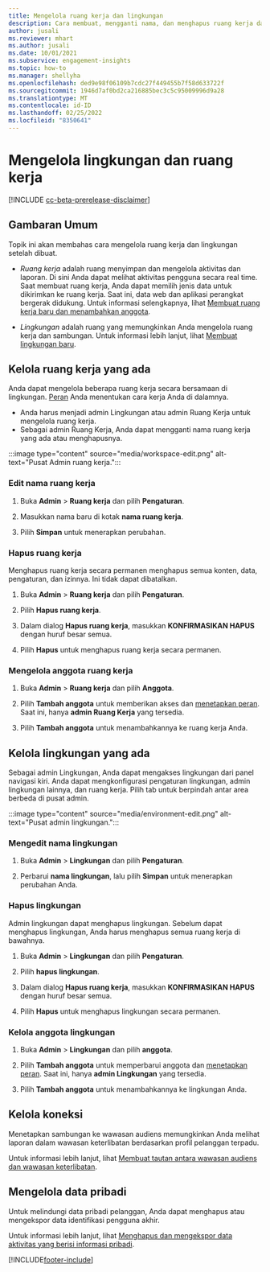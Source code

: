 ```yaml
---
title: Mengelola ruang kerja dan lingkungan
description: Cara membuat, mengganti nama, dan menghapus ruang kerja dan lingkungan.
author: jusali
ms.reviewer: mhart
ms.author: jusali
ms.date: 10/01/2021
ms.subservice: engagement-insights
ms.topic: how-to
ms.manager: shellyha
ms.openlocfilehash: ded9e98f06109b7cdc27f449455b7f58d633722f
ms.sourcegitcommit: 1946d7af0bd2ca216885bec3c5c95009996d9a28
ms.translationtype: MT
ms.contentlocale: id-ID
ms.lasthandoff: 02/25/2022
ms.locfileid: "8350641"
---
```

# <a name="manage-environments-and-workspaces"></a>Mengelola lingkungan dan ruang kerja

[!INCLUDE [cc-beta-prerelease-disclaimer](includes/cc-beta-prerelease-disclaimer.md)]

## <a name="overview"></a>Gambaran Umum

Topik ini akan membahas cara mengelola ruang kerja dan lingkungan setelah dibuat. 

- *Ruang kerja* adalah ruang menyimpan dan mengelola aktivitas dan laporan. Di sini Anda dapat melihat aktivitas pengguna secara real time. Saat membuat ruang kerja, Anda dapat memilih jenis data untuk dikirimkan ke ruang kerja. Saat ini, data web dan aplikasi perangkat bergerak didukung. Untuk informasi selengkapnya, lihat [Membuat ruang kerja baru dan menambahkan anggota](create-workspace.md).

- *Lingkungan* adalah ruang yang memungkinkan Anda mengelola ruang kerja dan sambungan. Untuk informasi lebih lanjut, lihat [Membuat lingkungan baru](create-new-environment.md).

## <a name="manage-an-existing-workspace"></a>Kelola ruang kerja yang ada

Anda dapat mengelola beberapa ruang kerja secara bersamaan di lingkungan. [Peran](user-roles.md) Anda menentukan cara kerja Anda di dalamnya. 

 - Anda harus menjadi admin Lingkungan atau admin Ruang Kerja untuk mengelola ruang kerja.
 - Sebagai admin Ruang Kerja, Anda dapat mengganti nama ruang kerja yang ada atau menghapusnya. 

:::image type="content" source="media/workspace-edit.png" alt-text="Pusat Admin ruang kerja.":::

### <a name="edit-a-workspace-name"></a>Edit nama ruang kerja

1. Buka **Admin** > **Ruang kerja** dan pilih **Pengaturan**.

1. Masukkan nama baru di kotak **nama ruang kerja**.

1. Pilih **Simpan** untuk menerapkan perubahan.

### <a name="delete-a-workspace"></a>Hapus ruang kerja

Menghapus ruang kerja secara permanen menghapus semua konten, data, pengaturan, dan izinnya. Ini tidak dapat dibatalkan.

1. Buka **Admin** > **Ruang kerja** dan pilih **Pengaturan**.

1. Pilih **Hapus ruang kerja**. 

1. Dalam dialog **Hapus ruang kerja**, masukkan **KONFIRMASIKAN HAPUS** dengan huruf besar semua. 

1. Pilih **Hapus** untuk menghapus ruang kerja secara permanen.

### <a name="manage-workspace-members"></a>Mengelola anggota ruang kerja

1. Buka **Admin** > **Ruang kerja** dan pilih **Anggota**.

1. Pilih **Tambah anggota** untuk memberikan akses dan [menetapkan peran](user-roles.md). Saat ini, hanya **admin Ruang Kerja** yang tersedia.

1. Pilih **Tambah anggota** untuk menambahkannya ke ruang kerja Anda.

## <a name="manage-an-existing-environment"></a>Kelola lingkungan yang ada

Sebagai admin Lingkungan, Anda dapat mengakses lingkungan dari panel navigasi kiri. Anda dapat mengkonfigurasi pengaturan lingkungan, admin lingkungan lainnya, dan ruang kerja. Pilih tab untuk berpindah antar area berbeda di pusat admin.

:::image type="content" source="media/environment-edit.png" alt-text="Pusat admin lingkungan.":::

### <a name="edit-an-environment-name"></a>Mengedit nama lingkungan

1. Buka **Admin** > **Lingkungan** dan pilih **Pengaturan**.

1. Perbarui **nama lingkungan**, lalu pilih **Simpan** untuk menerapkan perubahan Anda.

### <a name="delete-an-environment"></a>Hapus lingkungan

Admin lingkungan dapat menghapus lingkungan. Sebelum dapat menghapus lingkungan, Anda harus menghapus semua ruang kerja di bawahnya.

1. Buka **Admin** > **Lingkungan** dan pilih **Pengaturan**.

1. Pilih **hapus lingkungan**. 

1. Dalam dialog **Hapus ruang kerja**, masukkan **KONFIRMASIKAN HAPUS** dengan huruf besar semua. 

1. Pilih **Hapus** untuk menghapus lingkungan secara permanen.

### <a name="manage-environment-members"></a>Kelola anggota lingkungan

1. Buka **Admin** > **Lingkungan** dan pilih **anggota**.

1. Pilih **Tambah anggota** untuk memperbarui anggota dan [menetapkan peran](user-roles.md). Saat ini, hanya **admin Lingkungan** yang tersedia.

1. Pilih **Tambah anggota** untuk menambahkannya ke lingkungan Anda.

## <a name="manage-connections"></a>Kelola koneksi

Menetapkan sambungan ke wawasan audiens memungkinkan Anda melihat laporan dalam wawasan keterlibatan berdasarkan profil pelanggan terpadu. 

Untuk informasi lebih lanjut, lihat [Membuat tautan antara wawasan audiens dan wawasan keterlibatan](integrate-audience-insights-engagement-insights.md).

## <a name="manage-personal-data"></a>Mengelola data pribadi

Untuk melindungi data pribadi pelanggan, Anda dapat menghapus atau mengekspor data identifikasi pengguna akhir.

Untuk informasi lebih lanjut, lihat [Menghapus dan mengekspor data aktivitas yang berisi informasi pribadi](../dsr-rights-requests.md).

[!INCLUDE[footer-include](../includes/footer-banner.md)]
